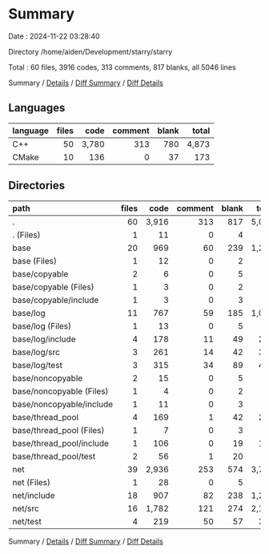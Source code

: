# Summary

Date : 2024-11-22 03:28:40

Directory /home/aiden/Development/starry/starry

Total : 60 files,  3916 codes, 313 comments, 817 blanks, all 5046 lines

Summary / [Details](details.md) / [Diff Summary](diff.md) / [Diff Details](diff-details.md)

## Languages
| language | files | code | comment | blank | total |
| :--- | ---: | ---: | ---: | ---: | ---: |
| C++ | 50 | 3,780 | 313 | 780 | 4,873 |
| CMake | 10 | 136 | 0 | 37 | 173 |

## Directories
| path | files | code | comment | blank | total |
| :--- | ---: | ---: | ---: | ---: | ---: |
| . | 60 | 3,916 | 313 | 817 | 5,046 |
| . (Files) | 1 | 11 | 0 | 4 | 15 |
| base | 20 | 969 | 60 | 239 | 1,268 |
| base (Files) | 1 | 12 | 0 | 2 | 14 |
| base/copyable | 2 | 6 | 0 | 5 | 11 |
| base/copyable (Files) | 1 | 3 | 0 | 2 | 5 |
| base/copyable/include | 1 | 3 | 0 | 3 | 6 |
| base/log | 11 | 767 | 59 | 185 | 1,011 |
| base/log (Files) | 1 | 13 | 0 | 5 | 18 |
| base/log/include | 4 | 178 | 11 | 49 | 238 |
| base/log/src | 3 | 261 | 14 | 42 | 317 |
| base/log/test | 3 | 315 | 34 | 89 | 438 |
| base/noncopyable | 2 | 15 | 0 | 5 | 20 |
| base/noncopyable (Files) | 1 | 4 | 0 | 2 | 6 |
| base/noncopyable/include | 1 | 11 | 0 | 3 | 14 |
| base/thread_pool | 4 | 169 | 1 | 42 | 212 |
| base/thread_pool (Files) | 1 | 7 | 0 | 3 | 10 |
| base/thread_pool/include | 1 | 106 | 0 | 19 | 125 |
| base/thread_pool/test | 2 | 56 | 1 | 20 | 77 |
| net | 39 | 2,936 | 253 | 574 | 3,763 |
| net (Files) | 1 | 28 | 0 | 5 | 33 |
| net/include | 18 | 907 | 82 | 238 | 1,227 |
| net/src | 16 | 1,782 | 121 | 274 | 2,177 |
| net/test | 4 | 219 | 50 | 57 | 326 |

Summary / [Details](details.md) / [Diff Summary](diff.md) / [Diff Details](diff-details.md)